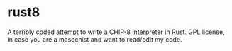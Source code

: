 # rust8
A terribly coded attempt to write a CHIP-8 interpreter in Rust.
GPL license, in case you are a masochist and want to read/edit my code.
